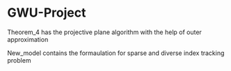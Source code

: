 # GWU-Project
Theorem_4 has the projective plane algorithm with the help of outer approximation

New_model contains the formaulation for sparse and diverse index tracking problem
